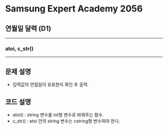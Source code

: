 Samsung Expert Academy 2056
=============
연월일 달력 (D1)
---------------
- - -
### atoi, c_str()
- - -
## 문제 설명
- 입력값의 연월일이 유효한지 확인 후 출력.

## 코드 설명
- atoi() : string 변수를 int형 변수로 바꿔주는 함수.
- c_str() : atoi 안의 string 변수는 cstring형 변수여야 한다.
